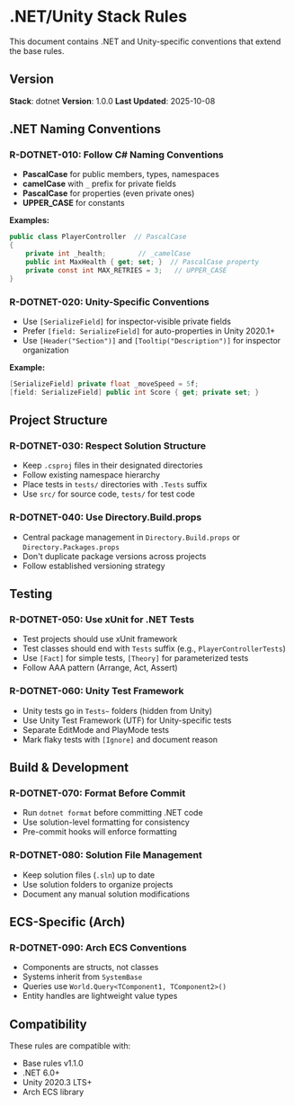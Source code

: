 # .NET/Unity Stack Rules

This document contains .NET and Unity-specific conventions that extend the base rules.

## Version

**Stack**: dotnet
**Version**: 1.0.0
**Last Updated**: 2025-10-08

## .NET Naming Conventions

### R-DOTNET-010: Follow C# Naming Conventions
- **PascalCase** for public members, types, namespaces
- **camelCase** with `_` prefix for private fields
- **PascalCase** for properties (even private ones)
- **UPPER_CASE** for constants

**Examples:**
```csharp
public class PlayerController  // PascalCase
{
    private int _health;        // _camelCase
    public int MaxHealth { get; set; }  // PascalCase property
    private const int MAX_RETRIES = 3;   // UPPER_CASE
}
```

### R-DOTNET-020: Unity-Specific Conventions
- Use `[SerializeField]` for inspector-visible private fields
- Prefer `[field: SerializeField]` for auto-properties in Unity 2020.1+
- Use `[Header("Section")]` and `[Tooltip("Description")]` for inspector organization

**Example:**
```csharp
[SerializeField] private float _moveSpeed = 5f;
[field: SerializeField] public int Score { get; private set; }
```

## Project Structure

### R-DOTNET-030: Respect Solution Structure
- Keep `.csproj` files in their designated directories
- Follow existing namespace hierarchy
- Place tests in `tests/` directories with `.Tests` suffix
- Use `src/` for source code, `tests/` for test code

### R-DOTNET-040: Use Directory.Build.props
- Central package management in `Directory.Build.props` or `Directory.Packages.props`
- Don't duplicate package versions across projects
- Follow established versioning strategy

## Testing

### R-DOTNET-050: Use xUnit for .NET Tests
- Test projects should use xUnit framework
- Test classes should end with `Tests` suffix (e.g., `PlayerControllerTests`)
- Use `[Fact]` for simple tests, `[Theory]` for parameterized tests
- Follow AAA pattern (Arrange, Act, Assert)

### R-DOTNET-060: Unity Test Framework
- Unity tests go in `Tests~` folders (hidden from Unity)
- Use Unity Test Framework (UTF) for Unity-specific tests
- Separate EditMode and PlayMode tests
- Mark flaky tests with `[Ignore]` and document reason

## Build & Development

### R-DOTNET-070: Format Before Commit
- Run `dotnet format` before committing .NET code
- Use solution-level formatting for consistency
- Pre-commit hooks will enforce formatting

### R-DOTNET-080: Solution File Management
- Keep solution files (`.sln`) up to date
- Use solution folders to organize projects
- Document any manual solution modifications

## ECS-Specific (Arch)

### R-DOTNET-090: Arch ECS Conventions
- Components are structs, not classes
- Systems inherit from `SystemBase`
- Queries use `World.Query<TComponent1, TComponent2>()`
- Entity handles are lightweight value types

## Compatibility

These rules are compatible with:
- Base rules v1.1.0
- .NET 6.0+
- Unity 2020.3 LTS+
- Arch ECS library
